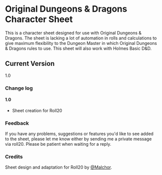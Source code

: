 # Original Dungeons & Dragons Character Sheet

This is a character sheet designed for use with Original Dungeons & Dragons. The sheet is lacking a lot of automation in rolls and calculations to give maximum flexibility to the Dungeon Master in which Original Dungeons & Dragons rules to use. This sheet will also work with Holmes Basic D&D.


## Current Version
1.0

### Change log

#### 1.0
* Sheet creation for Roll20

### Feedback

If you have any problems, suggestions or features you'd like to see added to the sheet, please let me know either by  sending me a private message via roll20.  Please be patient when waiting for a reply.

### Credits
Sheet design and adaptation for Roll20 by [@Malchor](https://app.roll20.net/users/2078012/malchor).

